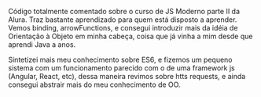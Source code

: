 Código totalmente comentado sobre o curso de JS Moderno parte II da Alura. Traz bastante aprendizado para 
quem está disposto a aprender. Vemos binding, arrowFunctions, e consegui introduzir mais da idéia
de Orientação à Objeto em minha cabeça, coisa que já vinha a mim desde que aprendi Java a anos. 

Sintetizei mais meu conhecimento sobre ES6, e fizemos um pequeno sistema com um funcionamento parecido
com o de uma framework js (Angular, React, etc), dessa maneira revimos sobre htts requests, e ainda consegui abstrair mais do meu conhecimento de OO.